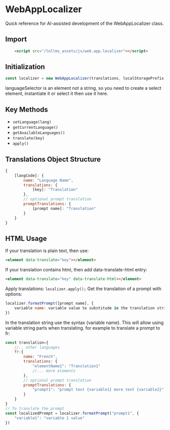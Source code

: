 # WebAppLocalizer

Quick reference for AI-assisted development of the WebAppLocalizer class.

## Import
```html
    <script src="/lollms_assets/js/web.app.localizer"></script>
```

## Initialization
```javascript
const localizer = new WebAppLocalizer(translations, localStoragePrefix, languageSelector);
```
languageSelector is an element not a string, so you need to create a select element, instantiate it or select it then use it here.

## Key Methods
- `setLanguage(lang)`
- `getCurrentLanguage()`
- `getAvailableLanguages()`
- `translate(key)`
- `apply()`

## Translations Object Structure
```javascript
{
    [langCode]: {
        name: "Language Name",
        translations: {
            [key]: "Translation"
        },
        // optional prompt translation
        promptTranslations: {
            [prompt name]: "Translation"
        }
    }
}
```

## HTML Usage
If your translation is plain text, then use:
```html
<element data-translate="key"></element>
```
If your translation contains html, then add data-translate-html entry:
```html
<element data-translate="key" data-translate-html></element>
```

Apply translations: `localizer.apply();`
Get the translation of a prompt with options:
```javascript
localizer.formatPrompt([prompt name], {
    variable name: variable value to substitude in the translation string
})
```
In the translation string use the syntax {variable name}. This will allow using variable string parts when translating.
for example to translate a prompt to fr:
```javascript
const translation={
    //.. other languages
    fr:{
        name: "French",
        translations: {
            "elementName1": "Translation1"
            //... more elements
        },
        // optional prompt translation
        promptTranslations: {
            "prompt1": "prompt text {variable1} more text {variable2}"
        }
    }
}
// To translate the prompt
const localizedPrompt = localizer.formatPrompt("prompt1", {
    "variable1": "variable 1 value"
})
```